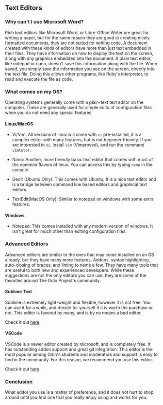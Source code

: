 ## Text Editors
### Why can't I use Microsoft Word?
Rich text editors like Microsoft Word, or Libre-Office Writer are great for writing a paper, but for the same reason they are good at creating nicely formatted documents, they are not suited for writing code. A document created with these kinds of editors have more than just text embedded in their files. They have information on how to display the text on the screen, along with any graphics embedded into the document. A plain text editor, like notepad or nano, doesn't save this information along with the file. When saved, you simply save the information you see on the screen, directly into the text file. Doing this allows other programs, like Ruby's interpreter, to read and execute the file as code.

### What comes on my OS?
Operating systems generally come with a plain-text text editor on the computer. These are generally used for simple edits of configuration files when you do not need any special features.

#### Linux/MacOS

* Vi/Vim: All versions of linux will come with `vi` pre-installed, it is a complex editor with many featuers, but is not beginner friendly. If you are interested in `vi`. Install `vim` (Vimproved), and run the command `vimtutor`.

* Nano: Another, more friendly basic text editor that comes with most of the common flavors of linux. You can access this by typing `nano` in the console`

* Gedit (Ubuntu Only): This comes with Ubuntu, It is a nice text editor and is a bridge between command line based editors and graphical text editors. 

* TextEdit(MacOS Only): Similar to notepad on windows with some extra features. 

#### Windows

* Notepad: This comes installed with any modern version of windows. It isn't great for much other than editing configuration files.

### Advanced Editors

Advanced editors are similar to the ones that may come installed on an OS already, but they have many more features. Addons, syntax highlighting, auto-closing of braces, and linting to name a few. They have many tools that are useful to both new and experienced developers. While these suggestions are not the only editors you can use, they are some of the favorites around The Odin Project's community.

#### Sublime Text

Sublime is extremely light-weight and flexible, however it is not free. You can use it for a while, and decide for yourself if it is worth the purchase or not. This editor is favored by many, and is by no means a bad editor.

Check it out [here](https://www.sublimetext.com/).

#### VSCode

VSCode is a newer editor created by microsoft, and is completely free. It has outstanding addon support and great git integration. This editor is the most popular among Odin's students and moderators and support is easy to find in the community. For this reason, we recommend you use this editor.

Check it out [here](https://code.visualstudio.com/).

### Conclusion

What editor you use is a matter of preference, and it does not hurt to shop around until you find one that you really enjoy using and works for you.